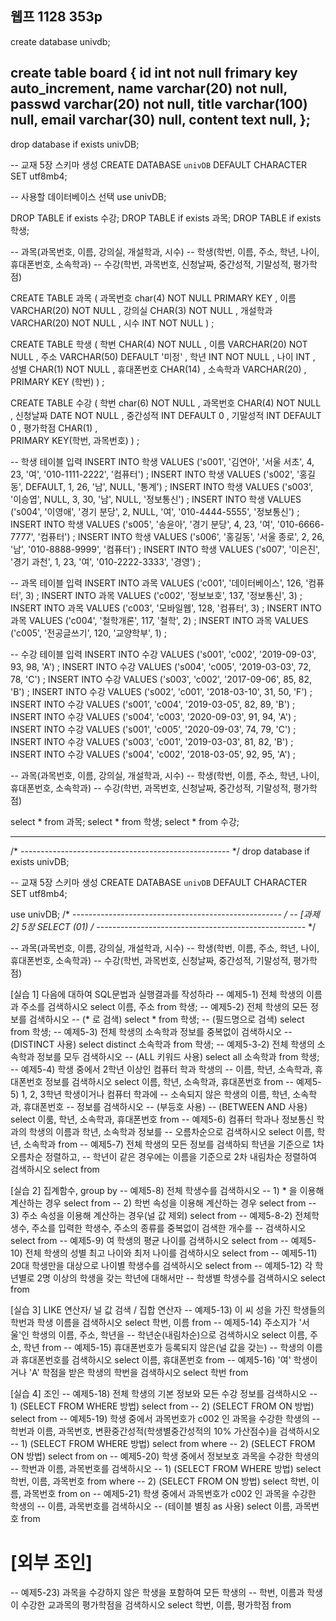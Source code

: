 





웹프 1128 353p
---------------------------------------------
create database univdb;

create table board {
	id	int		not null	frimary key auto_increment,
	name	varchar(20)	not null,
 	passwd	varchar(20)	not null,
  	title	varchar(100)	null,
	email	varchar(30)	null,
 	content	text		null,
};
---------------------------------------------

drop database if exists univDB;

-- 교재 5장 스키마 생성
CREATE DATABASE `univDB` 
  DEFAULT CHARACTER SET utf8mb4;


-- 사용할 데이터베이스 선택
use univDB;

DROP TABLE if exists 수강;
DROP TABLE if exists 과목;
DROP TABLE if exists 학생;

-- 과목(과목번호, 이름, 강의실, 개설학과, 시수)
-- 학생(학번, 이름, 주소, 학년, 나이, 휴대폰번호, 소속학과)
-- 수강(학번, 과목번호, 신청날짜, 중간성적, 기말성적, 평가학점)

CREATE TABLE 과목 (
	  과목번호 char(4)            NOT NULL     PRIMARY KEY , 
	  이름       VARCHAR(20)   NOT NULL , 
	  강의실    CHAR(3)          NOT NULL ,
	  개설학과 VARCHAR(20)   NOT NULL ,
	  시수       INT                 NOT NULL 
) ; 

CREATE TABLE 학생 (
	  학번       CHAR(4)           NOT NULL ,
	  이름       VARCHAR(20)    NOT NULL ,
	  주소       VARCHAR(50)     DEFAULT '미정' , 
	  학년       INT                  NOT NULL ,
	  나이       INT  ,
	  성별       CHAR(1)           NOT NULL ,
	  휴대폰번호  CHAR(14) , 
                소속학과    VARCHAR(20) ,
	  PRIMARY KEY (학번) 
) ; 

CREATE TABLE 수강 (
	  학번        char(6)            NOT NULL ,
	  과목번호  CHAR(4)          NOT NULL ,
	  신청날짜   DATE             NOT NULL ,
	  중간성적   INT                  DEFAULT 0 ,
	  기말성적   INT                  DEFAULT 0 , 
	  평가학점   CHAR(1) ,        
	  PRIMARY KEY(학번, 과목번호) 
) ; 

-- 학생 테이블 입력
INSERT INTO 학생
VALUES ('s001', '김연아', '서울 서초', 4, 23, '여', '010-1111-2222',  '컴퓨터') ;
INSERT INTO 학생
VALUES ('s002', '홍길동', DEFAULT, 1, 26, '남', NULL,  '통계') ;
INSERT INTO 학생
VALUES ('s003', '이승엽', NULL, 3, 30, '남', NULL,  '정보통신') ;
INSERT INTO 학생
VALUES ('s004', '이영애', '경기 분당', 2, NULL, '여', '010-4444-5555', '정보통신') ;
INSERT INTO 학생
VALUES ('s005', '송윤아', '경기 분당', 4, 23, '여', '010-6666-7777', '컴퓨터') ;
INSERT INTO 학생
VALUES ('s006', '홍길동', '서울 종로', 2, 26, '남', '010-8888-9999', '컴퓨터') ;
INSERT INTO 학생
VALUES ('s007', '이은진', '경기 과천', 1, 23, '여', '010-2222-3333', '경영') ;

-- 과목 테이블 입력
INSERT INTO 과목
VALUES ('c001', '데이터베이스', 126, '컴퓨터', 3) ;
INSERT INTO 과목
VALUES ('c002', '정보보호', 137, '정보통신', 3) ;
INSERT INTO 과목
VALUES ('c003', '모바일웹', 128, '컴퓨터', 3) ;
INSERT INTO 과목
VALUES ('c004', '철학개론', 117, '철학', 2) ;
INSERT INTO 과목
VALUES ('c005', '전공글쓰기', 120, '교양학부', 1) ;

-- 수강 테이블 입력
INSERT INTO 수강
VALUES ('s001', 'c002', '2019-09-03', 93, 98, 'A') ;
INSERT INTO 수강
VALUES ('s004', 'c005', '2019-03-03', 72, 78, 'C') ;
INSERT INTO 수강
VALUES ('s003', 'c002', '2017-09-06', 85, 82, 'B') ;
INSERT INTO 수강
VALUES ('s002', 'c001', '2018-03-10', 31, 50, 'F') ;
INSERT INTO 수강
VALUES ('s001', 'c004', '2019-03-05', 82, 89, 'B') ;
INSERT INTO 수강
VALUES ('s004', 'c003', '2020-09-03', 91, 94, 'A') ;
INSERT INTO 수강
VALUES ('s001', 'c005', '2020-09-03', 74, 79, 'C') ;
INSERT INTO 수강
VALUES ('s003', 'c001', '2019-03-03', 81, 82, 'B') ;
INSERT INTO 수강
VALUES ('s004', 'c002', '2018-03-05', 92, 95, 'A') ;

-- 과목(과목번호, 이름, 강의실, 개설학과, 시수)
-- 학생(학번, 이름, 주소, 학년, 나이, 휴대폰번호, 소속학과)
-- 수강(학번, 과목번호, 신청날짜, 중간성적, 기말성적, 평가학점)

select * from 과목;
select * from 학생;
select * from 수강;


----------------------------------------------


/* ---------------------------------------------------- */
drop database if exists univDB;

-- 교재 5장 스키마 생성
CREATE DATABASE `univDB` 
  DEFAULT CHARACTER SET utf8mb4;

use univDB;
/* ---------------------------------------------------- */
-- [과제2] 5장 SELECT (01)
/* ---------------------------------------------------- */

-- 과목(과목번호, 이름, 강의실, 개설학과, 시수)
-- 학생(학번, 이름, 주소, 학년, 나이, 휴대폰번호, 소속학과)
-- 수강(학번, 과목번호, 신청날짜, 중간성적, 기말성적, 평가학점)

[실습 1] 다음에 대하여 SQL문법과 실행결과를 작성하라 
-- 예제5-1) 전체 학생의 이름과 주소를 검색하시오
select 이름, 주소
from 학생;
-- 예제5-2) 전체 학생의 모든 정보를 검색하시오
-- (* 로 검색) 
select *
from 학생;
-- (필드명으로 검색)
select
from 학생;
-- 예제5-3) 전체 학생의 소속학과 정보를 중복없이 검색하시오
-- (DISTINCT 사용)
select distinct 소속학과
from 학생;
-- 예제5-3-2) 전체 학생의 소속학과 정보를 모두 검색하시오
-- (ALL 키워드 사용)
select all 소속학과
from 학생;
-- 예제5-4) 학생 중에서 2학년 이상인 컴퓨터 학과 학생의 
-- 이름, 학년, 소속학과, 휴대폰번호 정보를 검색하시오
select 이름, 학년, 소속학과, 휴대폰번호
from
-- 예제5-5) 1, 2, 3학년 학생이거나 컴퓨터 학과에
-- 소속되지 않은 학생의 이름, 학년, 소속학과, 휴대폰번호
-- 정보를 검색하시오
-- (부등호 사용)
-- (BETWEEN AND 사용)
select 이룸, 학년, 소속학과, 휴대폰번호
from
-- 예제5-6) 컴퓨터 학과나 정보통신 학과의 학생의 이름과 학년, 소속학과 정보를
-- 오름차순으로 검색하시오
select 이름, 학년, 소속학과
from
-- 예제5-7) 전체 학생의 모든 정보를 검색하되 학년을 기준으로 1차 오름차순 정렬하고,
-- 학년이 같은 경우에는 이름을 기준으로 2차 내림차순 정렬하여 검색하시오
select 
from

[실습 2] 집계함수, group by
-- 예제5-8) 전체 학생수를 검색하시오
-- 1) * 을 이용해 계산하는 경우
select 
from
-- 2) 학번 속성을 이용해 계산하는 경우
select 
from
-- 3) 주소 속성을 이용해 계산하는 경우(널 값 제외) 
select 
from
-- 예제5-8-2) 전체학생수, 주소를 입력한 학생수, 주소의 종류를 중복없이 검색한 개수를 
-- 검색하시오
select 
from
-- 예제5-9) 여 학생의 평균 나이를 검색하시오
select 
from
-- 예제5-10) 전체 학생의 성별 최고 나이와 최저 나이를 검색하시오
select 
from
-- 예제5-11) 20대 학생만을 대상으로 나이별 학생수를 검색하시오
select 
from
-- 예제5-12) 각 학년별로 2명 이상의 학생을 갖는 학년에 대해서만
-- 학생별 학생수를 검색하시오
select 
from

[실습 3] LIKE 연산자/ 널 값 검색 / 집합 연산자
-- 예제5-13) 이 씨 성을 가진 학생들의 학번과 학생 이름을 검색하시오
select 학번, 이름
from
-- 예제5-14) 주소지가 '서울'인 학생의 이름, 주소, 학년을 
-- 학년순(내림차순)으로 검색하시오
select 이름, 주소, 학년
from
-- 예제5-15) 휴대폰번호가 등록되지 않은(널 값을 갖는)
-- 학생의 이름과 휴대폰번호를 검색하시오
select 이름, 휴대폰번호
from
-- 예제5-16) '여' 학생이거나 'A' 학점을 받은 학생의 학번을 검색하시오
select 학번
from

[실습 4] 조인
-- 예제5-18) 전체 학생의 기본 정보와 모든 수강 정보를 검색하시오
-- 1) (SELECT FROM WHERE 방법)
select 
from
-- 2) (SELECT FROM ON 방법)
select 
from
-- 예제5-19) 학생 중에서 과목번호가 c002 인 과목을 수강한 학생의 
-- 학번과 이름, 과목번호, 변환중간성적(학생별중간성적의 10% 가산점수)을 검색하시오
-- 1) (SELECT FROM WHERE 방법)
select 
from
where
-- 2) (SELECT FROM ON 방법)
select 
from
on
-- 예제5-20) 학생 중에서 정보보호 과목을 수강한 학생의 
-- 학번과 이름, 과목번호를 검색하시오
-- 1) (SELECT FROM WHERE 방법)
select 학번, 이름, 과목번호
from
where
-- 2) (SELECT FROM ON 방법)
select 학번, 이름, 과목번호
from
on
-- 예제5-21) 학생 중에서 과목번호가 c002 인 과목을 수강한 학생의 
-- 이름, 과목번호를 검색하시오
-- (테이블 별칭 as 사용)
select 이름, 과목번호
from
# [외부 조인]
-- 예제5-23) 과목을 수강하지 않은 학생을 포함하여 모든 학생의 
-- 학번, 이름과 학생이 수강한 교과목의 평가학점을 검색하시오
select 학번, 이름, 평가학점
from
